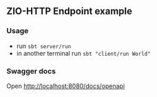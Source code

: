 ## ZIO-HTTP Endpoint example

### Usage

- run `sbt server/run`
- in another terminal run `sbt "client/run World"`

### Swagger docs
Open [http://localhost:8080/docs/openapi](http://localhost:8080/docs/openapi)